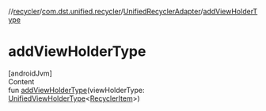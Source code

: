 //[recycler](../../../index.md)/[com.dst.unified.recycler](../index.md)/[UnifiedRecyclerAdapter](index.md)/[addViewHolderType](add-view-holder-type.md)



# addViewHolderType  
[androidJvm]  
Content  
fun [addViewHolderType](add-view-holder-type.md)(viewHolderType: [UnifiedViewHolderType](../-unified-view-holder-type/index.md)<[RecyclerItem](../-recycler-item/index.md)>)  



